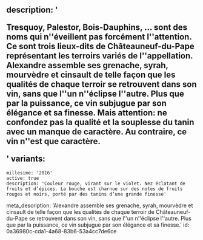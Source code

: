 description: '<p>Tresquoy, Palestor, Bois-Dauphins, ... sont des noms qui n''éveillent pas forcément l''attention. Ce sont trois lieux-dits de Châteauneuf-du-Pape représentant les terroirs variés de l''appellation. Alexandre assemble ses grenache, syrah, mourvèdre et cinsault de telle façon que les qualités de chaque terroir se retrouvent dans son vin, sans que l''un n''éclipse l''autre. Plus que par la puissance, ce vin subjugue par son élégance et sa finesse. Mais attention: ne confondez pas la qualité et la souplesse du tanin avec un manque de caractère. Au contraire, ce vin n''est que caractère.</p>'
variants:
  -
    millesime: '2016'
    active: true
    description: 'Couleur rouge, virant sur le violet. Nez éclatant de fruits et d’épices. La bouche est charnue sur des notes de fruits rouges et noirs, porté par des tanins d’une grande finesse'
meta_description: 'Alexandre assemble ses grenache, syrah, mourvèdre et cinsault de telle façon que les qualités de chaque terroir de Châteauneuf-du-Pape se retrouvent dans son vin, sans que l''un n''éclipse l''autre. Plus que par la puissance, ce vin subjugue par son élégance et sa finesse.'
id: 0a36980c-cda1-4a68-83b6-53a4cc7de6ce
